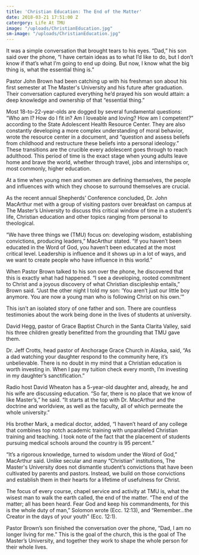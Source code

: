 ```yaml
---
title: 'Christian Education: The End of the Matter'
date: 2018-03-21 17:51:00 Z
catergory: Life At TMU
image: "/uploads/ChristianEducation.jpg"
sm-image: "/uploads/ChristianEducation.jpg"
---
```


It was a simple conversation that brought tears to his eyes. 
“Dad,” his son said over the phone, “I have certain ideas as to what I’d like to do, but I don’t know if that’s what I’m going to end up doing. But now, I know what the big thing is, what the essential thing is.” 

Pastor John Brown had been catching up with his freshman son about his first semester at The Master's University and his future after graduation. Their conversation captured everything he’d prayed his son would attain: a deep knowledge and ownership of that “essential thing.” 

Most 18-to-22-year-olds are dogged by several fundamental questions: “Who am I? How do I fit in? Am I loveable and loving? How am I competent?” according to the State Adolescent Health Resource Center. They are also constantly developing a more complex understanding of moral behavior, wrote the resource center in a document, and “question and assess beliefs from childhood and restructure these beliefs into a personal ideology.”
These transitions are the crucible every adolescent goes through to reach adulthood. This period of time is the exact stage when young adults leave home and brave the world, whether through travel, jobs and internships or, most commonly, higher education. 

At a time when young men and women are defining themselves, the people and influences with which they choose to surround themselves are crucial. 

As the recent annual Shepherds’ Conference concluded, Dr. John MacArthur met with a group of visiting pastors over breakfast on campus at The Master’s University to discuss this critical window of time in a student’s life, Christian education and other topics ranging from personal to theological. 

“We have three things we (TMU) focus on: developing wisdom, establishing convictions, producing leaders,” MacArthur stated. “If you haven’t been educated in the Word of God, you haven’t been educated at the most critical level. Leadership is influence and it shows up in a lot of ways, and we want to create people who have influence in this world.” 

When Pastor Brown talked to his son over the phone, he discovered that this is exactly what had happened. “I see a developing, rooted commitment to Christ and a joyous discovery of what Christian discipleship entails,” Brown said. “Just the other night I told my son: ‘You aren’t just our little boy anymore. You are now a young man who is following Christ on his own.’”

This isn’t an isolated story of one father and son. There are countless testimonies about the work being done in the lives of students at university. 

David Hegg, pastor of Grace Baptist Church in the Santa Clarita Valley, said his three children greatly benefitted from the grounding that TMU gave them. 

Dr. Jeff Crotts, head pastor of Anchorage Grace Church in Alaska, said, “As a dad watching your daughter respond to the community here, it’s unbelievable. There is no doubt in my mind that a Christian education is worth investing in. When I pay my tuition check every month, I’m investing in my daughter’s sanctification.” 
	
Radio host David Wheaton has a 5-year-old daughter and, already, he and his wife are discussing education. “So far, there is no place that we know of like Master’s,” he said. “It starts at the top with Dr. MacArthur and the doctrine and worldview, as well as the faculty, all of which permeate the whole university.” 

His brother Mark, a medical doctor, added, “I haven’t heard of any college that combines top notch academic training with unparalleled Christian training and teaching. I took note of the fact that the placement of students pursuing medical schools around the country is 95 percent.”
	
“It’s a rigorous knowledge, turned to wisdom under the Word of God,” MacArthur said. Unlike secular and many “Christian” institutions, The Master's University does not dismantle student’s convictions that have been cultivated by parents and pastors. Instead, we build on those convictions and establish them in their hearts for a lifetime of usefulness for Christ. 

The focus of every course, chapel service and activity at TMU is, what the wisest man to walk the earth called, the end of the matter. “The end of the matter; all has been heard. Fear God and keep his commandments, for this is the whole duty of man,” Solomon wrote (Ecc. 12:13), and “Remember…the Creator in the days of your youth” (Ecc. 12:1). 

Pastor Brown’s son finished the conversation over the phone, “Dad, I am no longer living for me.” This is the goal of the church, this is the goal of The Master’s University, and together they work to shape the whole person for their whole lives.
